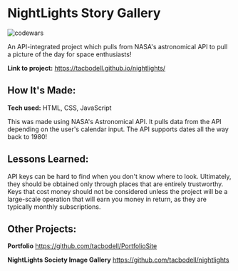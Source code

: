 # NightLights Story Gallery

![codewars](https://github.com/tacbodell/nightlights/assets/98131408/d4afa911-11d6-4e31-b33a-3ffe34ce061e)

An API-integrated project which pulls from NASA's astronomical API to pull a picture of the day for space enthusiasts!

**Link to project:** https://tacbodell.github.io/nightlights/

## How It's Made:

**Tech used:** HTML, CSS, JavaScript

This was made using NASA's Astronomical API. It pulls data from the API depending on the user's calendar input. The API supports dates all the way back to 1980!

## Lessons Learned:

API keys can be hard to find when you don't know where to look. Ultimately, they should be obtained only through places that are entirely trustworthy. Keys that cost money should not be considered unless the project will be a large-scale operation that will earn you money in return, as they are typically monthly subscriptions.

## Other Projects:

**Portfolio** https://github.com/tacbodell/PortfolioSite

**NightLights Society Image Gallery** https://github.com/tacbodell/nightlights


